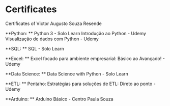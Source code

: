 # Certificates
 Certificates of Victor Augusto Souza Resende

**Python: **
Python 3 - Solo Learn
Introdução ao Python - Udemy
Visualização de dados com Python - Udemy

**SQL: **
SQL - Solo Learn

**Excel: **
Excel focado para ambiente empresarial: Básico ao Avançado! - Udemy

**Data Science: **
Data Science with Python - Solo Learn

**ETL: **
Pentaho: Estratégias para soluções de ETL: Direto ao ponto - Udemy

**Arduino: **
Arduino Básico - Centro Paula Souza
